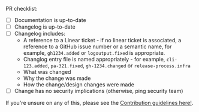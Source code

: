 PR checklist:

- [ ] Documentation is up-to-date
- [ ] Changelog is up-to-date
- [ ] Changelog includes:
  - A reference to a Linear ticket - if no linear ticket is associated, a reference to a GitHub issue number or a semantic name, for example, `gh1234.added` or `logoutput.fixed` is appropriate.
  - Changlog entry file is named appropriately - for example, `cli-123.added`, `pa-321.fixed`, `gh-1234.changed` or `release-process.infra`
  - What was changed
  - Why the change was made
  - How the change/design changes were made
- [ ] Change has no security implications (otherwise, ping security team)

If you're unsure on any of this, please see the [Contribution guidelines here!](https://semgrep.dev/docs/contributing/how-to-contribute/).
